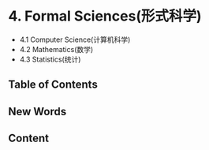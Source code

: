 # 4. Formal Sciences(形式科学)

- 4.1 Computer Science(计算机科学)
- 4.2 Mathematics(数学)
- 4.3 Statistics(统计)



## Table of Contents





## New Words






## Content
